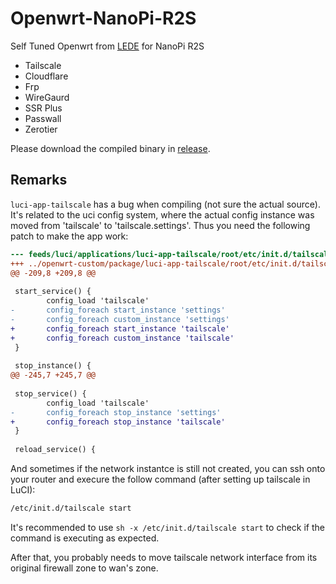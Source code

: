 # Openwrt-NanoPi-R2S

Self Tuned Openwrt from [LEDE]() for NanoPi R2S

- Tailscale
- Cloudflare
- Frp
- WireGaurd
- SSR Plus
- Passwall
- Zerotier

Please download the compiled binary in [release](https://github.com/iamNCJ/Openwrt-NanoPi-R2S/releases).

## Remarks

`luci-app-tailscale` has a bug when compiling (not sure the actual source). It's related to the uci config system, where the actual config instance was moved from 'tailscale' to 'tailscale.settings'. Thus you need the following patch to make the app work:

```patch
--- feeds/luci/applications/luci-app-tailscale/root/etc/init.d/tailscale        2025-05-11 22:34:58.434208593 +0800
+++ ../openwrt-custom/package/luci-app-tailscale/root/etc/init.d/tailscale      2025-05-10 19:20:59.567148689 +0800
@@ -209,8 +209,8 @@
 
 start_service() {
        config_load 'tailscale'
-       config_foreach start_instance 'settings'
-       config_foreach custom_instance 'settings'
+       config_foreach start_instance 'tailscale'
+       config_foreach custom_instance 'tailscale'
 }
 
 stop_instance() {
@@ -245,7 +245,7 @@
 
 stop_service() {
        config_load 'tailscale'
-       config_foreach stop_instance 'settings'
+       config_foreach stop_instance 'tailscale'
 }
 
 reload_service() {
```

And sometimes if the network instantce is still not created, you can ssh onto your router and execure the follow command (after setting up tailscale in LuCI):

```bash
/etc/init.d/tailscale start
```

It's recommended to use `sh -x /etc/init.d/tailscale start` to check if the command is executing as expected.

After that, you probably needs to move tailscale network interface from its original firewall zone to wan's zone.
